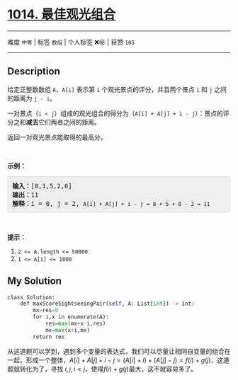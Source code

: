 # [1014. 最佳观光组合](https://leetcode-cn.com/problems/best-sightseeing-pair/)

---

难度 `中等` | 标签 `数组`  | 个人标签 ❌㊙️ | 获赞 `105`

---

## Description

<style>
section pre{
    background-color: #eee;
    border: 1px solid #ddd;
    padding:10px;
    border-radius: 5px;
}
</style>
<section>
<p>给定正整数数组&nbsp;<code>A</code>，<code>A[i]</code>&nbsp;表示第 <code>i</code> 个观光景点的评分，并且两个景点&nbsp;<code>i</code> 和&nbsp;<code>j</code>&nbsp;之间的距离为&nbsp;<code>j - i</code>。</p>
<p>一对景点（<code>i &lt; j</code>）组成的观光组合的得分为（<code>A[i] + A[j] + i&nbsp;- j</code>）：景点的评分之和<strong>减去</strong>它们两者之间的距离。</p>
<p>返回一对观光景点能取得的最高分。</p>
<p>&nbsp;</p>
<p><strong>示例：</strong></p>
<pre><strong>输入：</strong>[8,1,5,2,6]
<strong>输出：</strong>11
<strong>解释：</strong>i = 0, j = 2, <code>A[i] + A[j] + i - j = 8 + 5 + 0 - 2 = 11</code>
</pre>
<p>&nbsp;</p>
<p><strong>提示：</strong></p>
<ol>
	<li><code>2 &lt;= A.length &lt;= 50000</code></li>
	<li><code>1 &lt;= A[i] &lt;= 1000</code></li>
</ol>
</section>

## My Solution

```python
class Solution:
    def maxScoreSightseeingPair(self, A: List[int]) -> int:
        mx=res=0
        for i,x in enumerate(A):
            res=max(mx+x-i,res)
            mx=max(x+i,mx)
        return res
```

从这道题可以学到，遇到多个变量的表达式，我们可以尽量让相同自变量的组合在一起，形成一个整体，$A[i]+A[j]+i-j=(A[i]+i)+(A[j]-j)=f(i)+g(j)$，这道题就转化为了，寻找 $i,j,i<j$，使得$f(i)+g(j)$最大，这不就容易多了。

